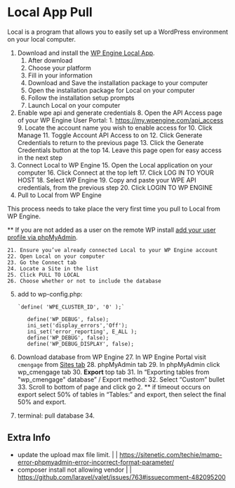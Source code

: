 # Local App Pull

Local is a program that allows you to easily set up a WordPress environment on your local computer.



1. Download and install the [WP Engine Local App](http://localwp.com/).
    1. After download
    2. Choose your platform
    3. Fill in your information
    4. Download and Save the installation package to your computer
    5. Open the installation package for Local on your computer
    6. Follow the installation setup prompts
    7. Launch Local on your computer
2. Enable wpe api and generate credentials
    8. Open the API Access page of your WP Engine User Portal:
        1. https://my.wpengine.com/api_access
    9. Locate the account name you wish to enable access for
    10. Click Manage
    11. Toggle Account API Access to on
    12. Click Generate Credentials to return to the previous page
    13. Click the Generate Credentials button at the top
    14. Leave this page open for easy access in the next step
3. Connect Local to WP Engine
    15. Open the Local application on your computer
    16. Click Connect at the top left
    17. Click LOG IN TO YOUR HOST
    18. Select WP Engine
    19. Copy and paste your WPE API credentials, from the previous step
    20. Click LOGIN TO WP ENGINE
4. Pull to Local from WP Engine

This process needs to take place the very first time you pull to Local from WP Engine.

** If you are not added as a user on the remote WP install [add your user profile via phpMyAdmin](https://wpengine.com/support/add-admin-user-phpmyadmin/).



    21. Ensure you’ve already connected Local to your WP Engine account
    22. Open Local on your computer
    23. Go the Connect tab
    24. Locate a Site in the list
    25. Click PULL TO LOCAL
    26. Choose whether or not to include the database
5. add to wp-config.php:

       `define( 'WPE_CLUSTER_ID', '0' );`


    ```
       define('WP_DEBUG', false);
       ini_set('display_errors','Off');
       ini_set('error_reporting', E_ALL );
       define('WP_DEBUG', false);
       define('WP_DEBUG_DISPLAY', false);
    ```


6. Download database from WP Engine
    27. In WP Engine Portal visit `cmengage` from [Sites tab](https://my.wpengine.com/sites)
    28. phpMyAdmin tab
    29. In phpMyAdmin click wp_cmengage tab
    30. **Export** top tab
    31. In “Exporting tables from "wp_cmengage" database” / Export method:
    32. Select “Custom” bullet
    33. Scroll to bottom of page and click go
        2. ** if timeout occurs on export select 50% of tables in “Tables:” and export, then select the final 50% and export.
7. terminal: pull database
    34. 


## Extra Info



*   update the upload max file limit.  |  | https://sitenetic.com/techie/mamp-error-phpmyadmin-error-incorrect-format-parameter/
*   composer install not allowing vendor |  | https://github.com/laravel/valet/issues/763#issuecomment-482095200

